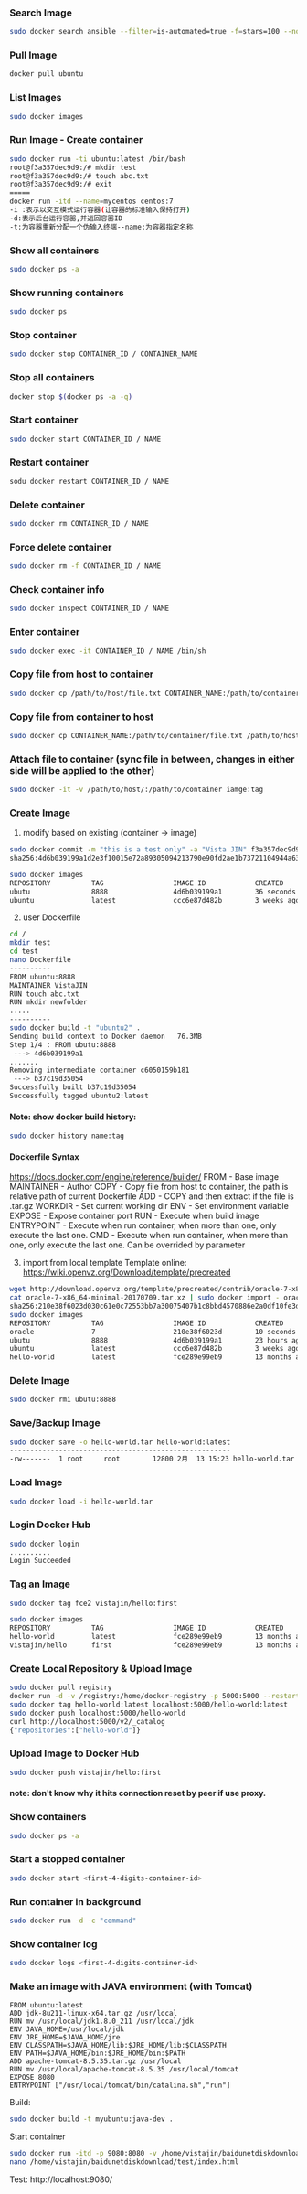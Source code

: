 ### Search Image
~~~sh
sudo docker search ansible --filter=is-automated=true -f=stars=100 --no-trunc --limit 2
~~~

### Pull Image
~~~sh
docker pull ubuntu
~~~

### List Images
~~~sh
sudo docker images
~~~

### Run Image - Create container
~~~sh
sudo docker run -ti ubuntu:latest /bin/bash
root@f3a357dec9d9:/# mkdir test
root@f3a357dec9d9:/# touch abc.txt
root@f3a357dec9d9:/# exit
=====
docker run -itd --name=mycentos centos:7
-i :表示以交互模式运行容器(让容器的标准输入保持打开)
-d:表示后台运行容器,并返回容器ID
-t:为容器重新分配一个伪输入终端--name:为容器指定名称
~~~

### Show all containers
~~~sh
sudo docker ps -a
~~~

### Show running containers
~~~sh
sudo docker ps
~~~

### Stop container
~~~sh
sudo docker stop CONTAINER_ID / CONTAINER_NAME
~~~

### Stop all containers
~~~sh
docker stop $(docker ps -a -q)
~~~

### Start container
~~~sh
sudo docker start CONTAINER_ID / NAME
~~~

### Restart container
~~~sh
sodu docker restart CONTAINER_ID / NAME
~~~

### Delete container
~~~sh
sudo docker rm CONTAINER_ID / NAME
~~~

### Force delete container
~~~sh
sudo docker rm -f CONTAINER_ID / NAME
~~~

### Check container info
~~~sh
sudo docker inspect CONTAINER_ID / NAME
~~~

### Enter container
~~~sh
sudo docker exec -it CONTAINER_ID / NAME /bin/sh
~~~

### Copy file from host to container
~~~sh
sudo docker cp /path/to/host/file.txt CONTAINER_NAME:/path/to/container
~~~

### Copy file from container to host
~~~sh
sudo docker cp CONTAINER_NAME:/path/to/container/file.txt /path/to/host
~~~

### Attach file to container (sync file in between, changes in either side will be applied to the other)
~~~sh
sudo docker -it -v /path/to/host/:/path/to/container iamge:tag
~~~

### Create Image
1. modify based on existing (container -> image)
~~~sh
sudo docker commit -m "this is a test only" -a "Vista JIN" f3a357dec9d9 ubutu:8888
sha256:4d6b039199a1d2e3f10015e72a89305094213790e90fd2ae1b73721104944a63

sudo docker images
REPOSITORY          TAG                 IMAGE ID            CREATED             SIZE
ubutu               8888                4d6b039199a1        36 seconds ago      64.2MB
ubuntu              latest              ccc6e87d482b        3 weeks ago         64.2MB
~~~
2. user Dockerfile
~~~sh
cd /
mkdir test
cd test
nano Dockerfile
----------
FROM ubuntu:8888
MAINTAINER VistaJIN
RUN touch abc.txt
RUN mkdir newfolder
.....
----------
sudo docker build -t "ubuntu2" .
Sending build context to Docker daemon   76.3MB
Step 1/4 : FROM ubutu:8888
 ---> 4d6b039199a1
.......
Removing intermediate container c6050159b181
 ---> b37c19d35054
Successfully built b37c19d35054
Successfully tagged ubuntu2:latest
~~~
#### Note: show docker build history:
~~~sh
sudo docker history name:tag
~~~

#### Dockerfile Syntax
https://docs.docker.com/engine/reference/builder/
FROM       - Base image
MAINTAINER - Author
COPY       - Copy file from host to container, the path is relative path of current Dockerfile
ADD        - COPY and then extract if the file is .tar.gz
WORKDIR    - Set current working dir
ENV        - Set environment variable
EXPOSE     - Expose container port
RUN        - Execute when build image
ENTRYPOINT - Execute when run container, when more than one, only execute the last one.
CMD        - Execute when run container, when more than one, only execute the last one. Can be overrided by parameter


3. import from local template
Template online: https://wiki.openvz.org/Download/template/precreated
~~~sh
wget http://download.openvz.org/template/precreated/contrib/oracle-7-x86_64-minimal-20170709.tar.xz
cat oracle-7-x86_64-minimal-20170709.tar.xz | sudo docker import - oracle:7
sha256:210e38f6023d030c61e0c72553bb7a30075407b1c8bbd4570886e2a0df10fe3d
sudo docker images
REPOSITORY          TAG                 IMAGE ID            CREATED             SIZE
oracle              7                   210e38f6023d        10 seconds ago      417MB
ubutu               8888                4d6b039199a1        23 hours ago        64.2MB
ubuntu              latest              ccc6e87d482b        3 weeks ago         64.2MB
hello-world         latest              fce289e99eb9        13 months ago       1.84kB
~~~

### Delete Image
~~~sh
sudo docker rmi ubutu:8888
~~~

### Save/Backup Image
~~~sh
sudo docker save -o hello-world.tar hello-world:latest
------------------------------------------------------
-rw-------  1 root     root        12800 2月  13 15:23 hello-world.tar
~~~

### Load Image
~~~sh
sudo docker load -i hello-world.tar
~~~

### Login Docker Hub
```sh
sudo docker login
..........
Login Succeeded
```
### Tag an Image
```sh
sudo docker tag fce2 vistajin/hello:first

sudo docker images
REPOSITORY          TAG                 IMAGE ID            CREATED             SIZE
hello-world         latest              fce289e99eb9        13 months ago       1.84kB
vistajin/hello      first               fce289e99eb9        13 months ago       1.84kB
```
### Create Local Repository & Upload Image
```sh
sudo docker pull registry
docker run -d -v /registry:/home/docker-registry -p 5000:5000 --restart=always --privileged=true --name registry registry:latest
sudo docker tag hello-world:latest localhost:5000/hello-world:latest
sudo docker push localhost:5000/hello-world
curl http://localhost:5000/v2/_catalog
{"repositories":["hello-world"]}
```

### Upload Image to Docker Hub
```sh
sudo docker push vistajin/hello:first
```
#### note: don't know why it hits connection reset by peer if use proxy.

### Show containers
```sh
sudo docker ps -a
```

### Start a stopped container
```sh
sudo docker start <first-4-digits-container-id>
```

### Run container in background
```sh
sudo docker run -d -c "command"
```

### Show container log
```sh
sudo docker logs <first-4-digits-container-id>
```


### Make an image with JAVA environment (with Tomcat)
~~~
FROM ubuntu:latest
ADD jdk-8u211-linux-x64.tar.gz /usr/local
RUN mv /usr/local/jdk1.8.0_211 /usr/local/jdk
ENV JAVA_HOME=/usr/local/jdk
ENV JRE_HOME=$JAVA_HOME/jre
ENV CLASSPATH=$JAVA_HOME/lib:$JRE_HOME/lib:$CLASSPATH
ENV PATH=$JAVA_HOME/bin:$JRE_HOME/bin:$PATH
ADD apache-tomcat-8.5.35.tar.gz /usr/local
RUN mv /usr/local/apache-tomcat-8.5.35 /usr/local/tomcat
EXPOSE 8080
ENTRYPOINT ["/usr/local/tomcat/bin/catalina.sh","run"]
~~~
Build:
```sh
sudo docker build -t myubuntu:java-dev .
```
Start container
~~~sh
sudo docker run -itd -p 9080:8080 -v /home/vistajin/baidunetdiskdownload/test:/usr/local/tomcat/webapps/ROOT myubuntu:java-dev /bin/bash
nano /home/vistajin/baidunetdiskdownload/test/index.html
~~~
Test: http://localhost:9080/

